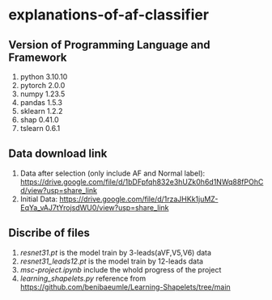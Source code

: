 # explanations-of-af-classifier

## Version of Programming Language and Framework
1. python 3.10.10
2. pytorch 2.0.0
3. numpy 1.23.5
4. pandas 1.5.3
5. sklearn 1.2.2
6. shap 0.41.0
7. tslearn 0.6.1

## Data download link
1. Data after selection (only include AF and Normal label): https://drive.google.com/file/d/1bDFpfqh832e3hUZk0h6d1NWq88fPOhCd/view?usp=share_link
2. Initial Data: https://drive.google.com/file/d/1rzaJHKk1juMZ-EqYa_vAJ7tYrojsdWU0/view?usp=share_link

## Discribe of files
1. *resnet31.pt* is the model train by 3-leads(aVF,V5,V6) data
2. *resnet31_leads12.pt* is the model train by 12-leads data
3. *msc-project.ipynb* include the whold progress of the project
4. *learning_shapelets.py* reference from https://github.com/benibaeumle/Learning-Shapelets/tree/main
